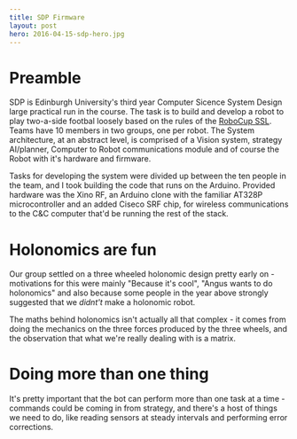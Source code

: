 ```yaml
---
title: SDP Firmware
layout: post
hero: 2016-04-15-sdp-hero.jpg
---
```


Preamble
========

SDP is Edinburgh University's third year Computer Sicence System Design large practical run in the  course. The task is to build and develop a robot to play two-a-side footbal loosely based on the rules of the [RoboCup SSL](https://en.wikipedia.org/wiki/RoboCup_Small_Size_League). Teams have 10 members in two groups, one per robot. The System architecture, at an abstract level, is comprised of a Vision system, strategy AI/planner, Computer to Robot communications module and of course the Robot with it's hardware and firmware.

Tasks for developing the system were divided up between the ten people in the team, and I took building the code that runs on the Arduino. Provided hardware was the Xino RF, an Arduino clone with the familiar AT328P microcontroller and an added Ciseco SRF chip, for wireless communications to the C&C computer that'd be running the rest of the stack.

Holonomics are fun
==================

Our group settled on a three wheeled holonomic design pretty early on - motivations for this were mainly "Because it's cool", "Angus wants to do holonomics" and also because some people in the year above strongly suggested that we *didnt't* make a holonomic robot.

The maths behind holonomics isn't actually all that complex - it comes from doing the mechanics on the three forces produced by the three wheels, and the observation that what we're really dealing with is a matrix.

Doing more than one thing
=========================

It's pretty important that the bot can perform more than one task at a time - commands could be coming in from strategy, and there's a host of things we need to do, like reading sensors at steady intervals and performing error corrections. 

